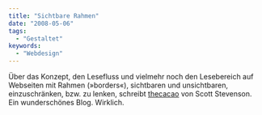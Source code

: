 ```yaml
---
title: "Sichtbare Rahmen"
date: "2008-05-06"
tags:
  - "Gestaltet"
keywords:
  - "Webdesign"
---
```


Über das Konzept, den Lesefluss und vielmehr noch den Lesebereich auf Webseiten mit Rahmen (»borders«), sichtbaren und unsichtbaren, einzuschränken, bzw. zu lenken, schreibt [thecacao](http://theocacao.com/document.page/567) von Scott Stevenson. Ein wunderschönes Blog. Wirklich.
